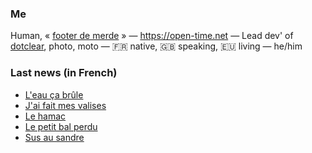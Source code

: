 ### Me

Human, « [footer de merde](https://open-time.net/post/2013/07/17/La-veritable-histoire-du-Footer-de-merde-) » — https://open-time.net — Lead dev' of [dotclear](https://git.dotclear.org/dev/dotclear), photo, moto — 🇫🇷 native, 🇬🇧 speaking, 🇪🇺 living — he/him

### Last news (in French)

<!-- BLOG-POST-LIST:START -->
- [L&#39;eau ça brûle](https://open-time.net/post/2022/07/18/L-eau-ca-brule)
- [J&#39;ai fait mes valises](https://open-time.net/post/2022/07/17/J-ai-fait-mes-valises)
- [Le hamac](https://open-time.net/post/2022/07/16/Le-hamac)
- [Le petit bal perdu](https://open-time.net/post/2022/07/15/Le-petit-bal-perdu)
- [Sus au sandre](https://open-time.net/post/2022/07/14/Sus-au-sandre)
<!-- BLOG-POST-LIST:END -->
